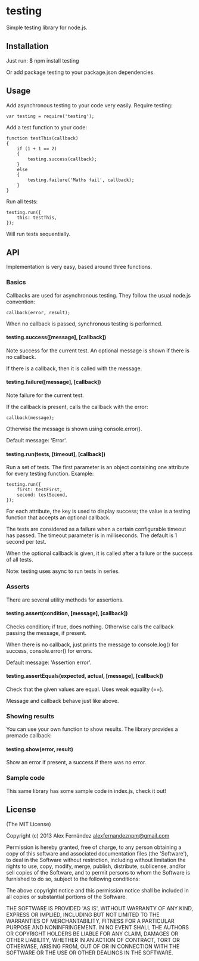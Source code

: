 # testing

Simple testing library for node.js.

## Installation

Just run:
    $ npm install testing

Or add package testing to your package.json dependencies.

## Usage

Add asynchronous testing to your code very easily. Require testing:

    var testing = require('testing');

Add a test function to your code:

    function testThis(callback)
    {
        if (1 + 1 == 2)
        {
            testing.success(callback);
        }
        else
        {
            testing.failure('Maths fail', callback);
        }
    }

Run all tests:

    testing.run({
        this: testThis,
    });

Will run tests sequentially.

## API

Implementation is very easy, based around three functions.

### Basics

Callbacks are used for asynchronous testing. They follow the usual node.js convention:

    callback(error, result);

When no callback is passed, synchronous testing is performed.

#### testing.success([message], [callback])

Note success for the current test. An optional message is shown if there is no callback.

If there is a callback, then it is called with the message.

#### testing.failure([message], [callback])

Note failure for the current test.

If the callback is present, calls the callback with the error:

    callback(message);

Otherwise the message is shown using console.error().

Default message: 'Error'.

#### testing.run(tests, [timeout], [callback])

Run a set of tests. The first parameter is an object containing one attribute for every testing function. Example:

    testing.run({
        first: testFirst,
        second: testSecond,
    });

For each attribute, the key is used to display success; the value is a testing function that accepts an optional callback.

The tests are considered as a failure when a certain configurable timeout has passed.
The timeout parameter is in milliseconds. The default is 1 second per test.

When the optional callback is given, it is called after a failure or the success of all tests.

Note: testing uses async to run tests in series.

### Asserts

There are several utility methods for assertions.

#### testing.assert(condition, [message], [callback])

Checks condition; if true, does nothing. Otherwise calls the callback passing the message, if present.

When there is no callback, just prints the message to console.log() for success, console.error() for errors.

Default message: 'Assertion error'.

#### testing.assertEquals(expected, actual, [message], [callback])

Check that the given values are equal. Uses weak equality (==).

Message and callback behave just like above.

### Showing results

You can use your own function to show results. The library provides a premade callback:

#### testing.show(error, result)

Show an error if present, a success if there was no error.

### Sample code

This same library has some sample code in index.js, check it out!

## License

(The MIT License)

Copyright (c) 2013 Alex Fernández <alexfernandeznpm@gmail.com>

Permission is hereby granted, free of charge, to any person obtaining a copy of this software and associated documentation files (the 'Software'), to deal in the Software without restriction, including without limitation the rights to use, copy, modify, merge, publish, distribute, sublicense, and/or sell copies of the Software, and to permit persons to whom the Software is furnished to do so, subject to the following conditions:

The above copyright notice and this permission notice shall be included in all copies or substantial portions of the Software.

THE SOFTWARE IS PROVIDED 'AS IS', WITHOUT WARRANTY OF ANY KIND, EXPRESS OR IMPLIED, INCLUDING BUT NOT LIMITED TO THE WARRANTIES OF MERCHANTABILITY, FITNESS FOR A PARTICULAR PURPOSE AND NONINFRINGEMENT. IN NO EVENT SHALL THE AUTHORS OR COPYRIGHT HOLDERS BE LIABLE FOR ANY CLAIM, DAMAGES OR OTHER LIABILITY, WHETHER IN AN ACTION OF CONTRACT, TORT OR OTHERWISE, ARISING FROM, OUT OF OR IN CONNECTION WITH THE SOFTWARE OR THE USE OR OTHER DEALINGS IN THE SOFTWARE.

